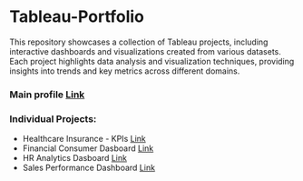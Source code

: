 # Tableau-Portfolio
This repository showcases a collection of Tableau projects, including interactive dashboards and visualizations created from various datasets. Each project highlights data analysis and visualization techniques, providing insights into trends and key metrics across different domains. 

### Main profile [Link](https://public.tableau.com/app/profile/noah.borquaye/vizzes)

### Individual Projects:
- Healthcare Insurance - KPIs [Link](https://public.tableau.com/app/profile/noah.borquaye/viz/HealthcareInsuranceVisualization/HealthcareInsuranceAnalysisDashboard )
- Financial Consumer Dasboard [Link](https://public.tableau.com/app/profile/noah.borquaye/viz/FinancialConsumerDashboard_17269710413620/Dashboard1 )
- HR Analytics Dasboard [Link](https://public.tableau.com/app/profile/noah.borquaye/viz/HRANALYTICSDASHBOARD_17278869622370/Dashboard1)
- Sales Performance Dashboard [Link](https://public.tableau.com/app/profile/noah.borquaye/viz/TotalSalesbyYear_17189819619130/Dashboard2)
